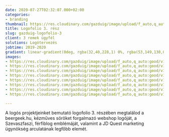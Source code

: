 ```yaml
---
date: 2020-07-27T02:32:07.000+02:00
categories:
- branding
thumbnail: https://res.cloudinary.com/gazduig/image/upload/f_auto,q_auto:good/v1595811338/cms/MBM_mvqvre.png
title: Logofolio 3. rész
slug: gazduig-logofolio-3
client: 3 remek ügyfél
solutions: Logótervezés
jobtime: 2019-2020
gradient: linear-gradient(0deg, rgba(32,40,228,1) 0%, rgba(53,149,130,0) 45%)
images:
- https://res.cloudinary.com/gazduig/image/upload/f_auto,q_auto:good/v1595810002/cms/Frame_37_phl1hz.jpg
- https://res.cloudinary.com/gazduig/image/upload/f_auto,q_auto:good/v1595810003/cms/Frame_36_rjfvxa.jpg
- https://res.cloudinary.com/gazduig/image/upload/f_auto,q_auto:good/v1595810003/cms/Frame_35_jx3sjc.jpg
- https://res.cloudinary.com/gazduig/image/upload/f_auto,q_auto:good/v1595810001/cms/Frame_34_k2hprw.jpg
- https://res.cloudinary.com/gazduig/image/upload/f_auto,q_auto:good/v1595810005/cms/Frame_32_ndojjw.jpg
- https://res.cloudinary.com/gazduig/image/upload/f_auto,q_auto:good/v1595810001/cms/Frame_28_rrwz6p.jpg
- https://res.cloudinary.com/gazduig/image/upload/f_auto,q_auto:good/v1595810002/cms/Frame_30_qj7iko.jpg
- https://res.cloudinary.com/gazduig/image/upload/f_auto,q_auto:good/v1595810000/cms/Frame_26_vsvgdm.jpg

---
```

A logós projektjeinket bemutató logofolio 3. részében megtalálod a beergeek.hu, kézműves söröket forgalmazó webshop logóját, a Szevaszfaszi, férfiblog emblémáját, valamint a JD Quest marketing ügynökség arculatának legfőbb elemét.